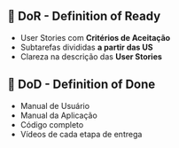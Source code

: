 ## 🏅 DoR - Definition of Ready <a id="dor"></a>

* User Stories com **Critérios de Aceitação**
* Subtarefas divididas **a partir das US**
* Clareza na descrição das **User Stories**

## 🏅 DoD - Definition of Done <a id="dod"></a>

* Manual de Usuário
* Manual da Aplicação
* Código completo
* Vídeos de cada etapa de entrega